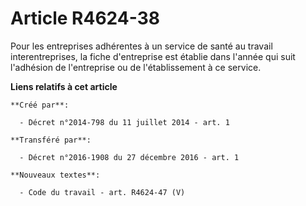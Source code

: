 # Article R4624-38

Pour les entreprises adhérentes à un service de santé au travail interentreprises, la fiche d'entreprise est établie dans
l'année qui suit l'adhésion de l'entreprise ou de l'établissement à ce service.

**Liens relatifs à cet article**

	**Créé par**:

	  - Décret n°2014-798 du 11 juillet 2014 - art. 1

	**Transféré par**:

	  - Décret n°2016-1908 du 27 décembre 2016 - art. 1

	**Nouveaux textes**:

	  - Code du travail - art. R4624-47 (V)
